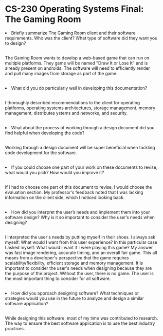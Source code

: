 # CS-230 Operating Systems Final: The Gaming Room


<li>Briefly summarize The Gaming Room client and their software requirements. Who was the client? What type of software did they want you to design?</li>
</br>
<p>The Gaming Room wants to develop a web-based game that can run on multiple platforms. They game will be named "Draw It or Lose It" and is already present on androids. The software will need to efficiently render and pull many images from storage as part of the game.</p>
</br>
<li>What did you do particularly well in developing this documentation?</li>
</br>
<p>I thoroughly described recommendations to the client for operating platforms, operating systems architectures, storage management, memory management, distributes ystems and networks, and security. </p>
</br>
<li>What about the process of working through a design document did you find helpful when developing the code?</li>
</br>
<p>Working through a design document will be super beneficial when tackling code development for the software.</p>
</br>
<li>If you could choose one part of your work on these documents to revise, what would you pick? How would you improve it?</li>
</br>
<p>If I had to choose one part of this document to revise, I would choose the evaluation section. My professor's feedback noted that I was lacking information on the client side, which I noticed looking back.</p></p>
</br>
<li>How did you interpret the user’s needs and implement them into your software design? Why is it so important to consider the user’s needs when designing?</li>
</br>
<p>I interpreted the user's needs by putting myself in their shoes. I always ask myself: What would I want from this user experience? In this particular case I asked myself: What would I want if I were playing this game? My answer was fast image rendering, accurate timing, and an overall fair game. This all means from a developer's perspective that the game requires scalability/flexibility, efficient storage and memory management. It is important to consider the user's  needs when designing because they are the purpose of the project. Without the user, there is no game. The user is the most important thing to consider for all software.</p>
</br>
<li>How did you approach designing software? What techniques or strategies would you use in the future to analyze and design a similar software application?</li>
</br>
<p>While designing this software, most of my time was contributed to research. The way to ensure the best software application is to use the best industry practices.</p>
</br>
